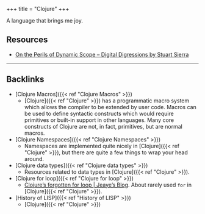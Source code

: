 +++
title = "Clojure"
+++


A language that brings me joy.

## Resources
- [On the Perils of Dynamic Scope – Digital Digressions by Stuart Sierra](https://stuartsierra.com/2013/03/29/perils-of-dynamic-scope)

---
## Backlinks
* [Clojure Macros]({{< ref "Clojure Macros" >}})
	* [Clojure]({{< ref "Clojure" >}}) has a programmatic macro system which allows the compiler to be extended by user code. Macros can be used to define syntactic constructs which would require primitives or built-in support in other languages. Many core constructs of Clojure are not, in fact, primitives, but are normal macros.
* [Clojure Namespaces]({{< ref "Clojure Namespaces" >}})
	* Namespaces are implemented quite nicely in [Clojure]({{< ref "Clojure" >}}), but there are quite a few things to wrap your head around.
* [Clojure data types]({{< ref "Clojure data types" >}})
	* Resources related to data types in [Clojure]({{< ref "Clojure" >}}).
* [Clojure for loop]({{< ref "Clojure for loop" >}})
	* [Clojure’s forgotten for loop | Jeaye’s Blog](https://blog.jeaye.com/2016/07/27/clojure-for/). About rarely used `for` in [Clojure]({{< ref "Clojure" >}}).
* [History of LISP]({{< ref "History of LISP" >}})
	* [Clojure]({{< ref "Clojure" >}})

